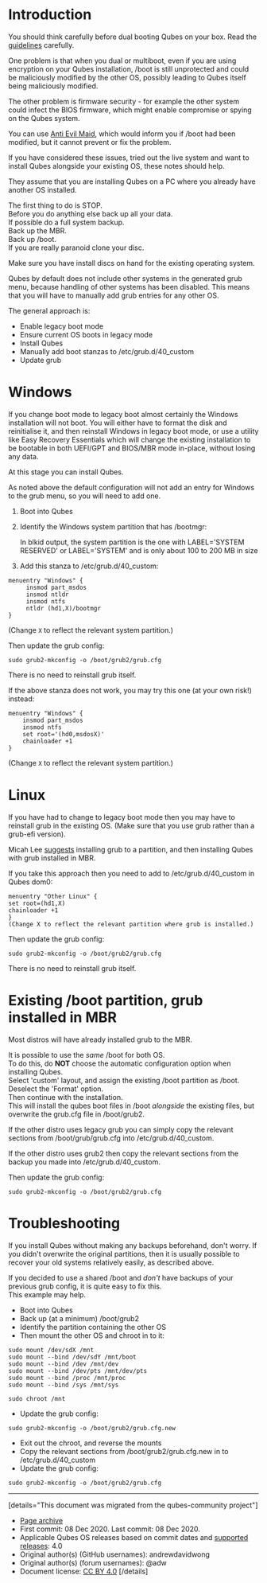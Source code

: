 # Introduction

You should think carefully before dual booting Qubes on your box. Read the [guidelines](https://www.qubes-os.org/doc/security-guidelines) carefully.

One problem is that when you dual or multiboot, even if you are using encryption on your Qubes installation, /boot is still unprotected and could be maliciously modified by the other OS, possibly leading to Qubes itself being maliciously modified.

The other problem is firmware security - for example the other system could infect the BIOS firmware, which might enable compromise or spying on the Qubes system.

You can use [Anti Evil Maid](https://www.qubes-os.org/doc/anti-evil-maid/), which would inform you if /boot had been modified, but it cannot prevent or fix the problem.

If you have considered these issues, tried out the live system and want to install Qubes alongside your existing OS, these notes should help.

They assume that you are installing Qubes on a PC where you already have another OS installed.

The first thing to do is STOP.  
Before you do anything else back up all your data.  
If possible do a full system backup.  
Back up the MBR.  
Back up /boot.  
If you are really paranoid clone your disc.

Make sure you have install discs on hand for the existing operating system.

Qubes by default does not include other systems in the generated grub menu, because handling of other systems has been disabled. This means that you will have to manually add grub entries for any other OS.

The general approach is:

- Enable legacy boot mode
- Ensure current OS boots in legacy mode
- Install Qubes
- Manually add boot stanzas to /etc/grub.d/40_custom
- Update grub

# Windows

If you change boot mode to legacy boot almost certainly the Windows installation will not boot. You will either have to format the disk and reinitialise it, and then reinstall Windows in legacy boot mode, or use a utility like Easy Recovery Essentials which will change the existing installation to be bootable in both UEFI/GPT and BIOS/MBR mode in-place, without losing any data.

At this stage you can install Qubes.

As noted above the default configuration will not add an entry for Windows to the grub menu, so you will need to add one.

1.  Boot into Qubes

2.  Identify the Windows system partition that has /bootmgr:

    In blkid output, the system partition is the one with LABEL='SYSTEM RESERVED' or LABEL='SYSTEM' and is only about 100 to 200 MB in size

3.  Add this stanza to /etc/grub.d/40_custom:

```
menuentry "Windows" {
     insmod part_msdos
     insmod ntldr
     insmod ntfs
     ntldr (hd1,X)/bootmgr
}
```

(Change `X` to reflect the relevant system partition.)

Then update the grub config:

```
sudo grub2-mkconfig -o /boot/grub2/grub.cfg
```

There is no need to reinstall grub itself.

If the above stanza does not work, you may try this one (at your own risk!) instead:

```
menuentry "Windows" {
    insmod part_msdos
    insmod ntfs
    set root='(hd0,msdosX)'
    chainloader +1
}
```

(Change `X` to reflect the relevant system partition.)

# Linux

If you have had to change to legacy boot mode then you may have to reinstall grub in the existing OS. (Make sure that you use grub rather than a grub-efi version).

Micah Lee [suggests](https://micahflee.com/2014/04/dual-booting-qubes-and-ubuntu-with-encrypted-disks/) installing grub to a partition, and then installing Qubes with grub installed in MBR.

If you take this approach then you need to add to /etc/grub.d/40_custom in Qubes dom0:

```
menuentry "Other Linux" {
set root=(hd1,X)
chainloader +1
}
(Change X to reflect the relevant partition where grub is installed.)
```

Then update the grub config:

```
sudo grub2-mkconfig -o /boot/grub2/grub.cfg
```

There is no need to reinstall grub itself.

# Existing /boot partition, grub installed in MBR

Most distros will have already installed grub to the MBR.

It is possible to use the *same* /boot for both OS.  
To do this, do **NOT** choose the automatic configuration option when installing Qubes.  
Select 'custom' layout, and assign the existing /boot partition as /boot.  
Deselect the 'Format' option.  
Then continue with the installation.  
This will install the qubes boot files in /boot *alongside* the existing files, but overwrite the grub.cfg file in /boot/grub2.

If the other distro uses legacy grub you can simply copy the relevant sections from /boot/grub/grub.cfg into /etc/grub.d/40_custom.

If the other distro uses grub2 then copy the relevant sections from the backup you made into /etc/grub.d/40_custom.

Then update the grub config:

```
sudo grub2-mkconfig -o /boot/grub2/grub.cfg
```

# Troubleshooting

If you install Qubes without making any backups beforehand, don't worry. If you didn't overwrite the original partitions, then it is usually possible to recover your old systems relatively easily, as described above.

If you decided to use a shared /boot and *don't* have backups of your previous grub config, it is quite easy to fix this.  
This example may help.

- Boot into Qubes
- Back up (at a minimum) /boot/grub2
- Identify the partition containing the other OS
- Then mount the other OS and chroot in to it:

```
sudo mount /dev/sdX /mnt
sudo mount --bind /dev/sdY /mnt/boot
sudo mount --bind /dev /mnt/dev 
sudo mount --bind /dev/pts /mnt/dev/pts
sudo mount --bind /proc /mnt/proc 
sudo mount --bind /sys /mnt/sys 

sudo chroot /mnt
```

- Update the grub config:

```
sudo grub2-mkconfig -o /boot/grub2/grub.cfg.new
```

- Exit out the chroot, and reverse the mounts
- Copy the relevant sections from /boot/grub2/grub.cfg.new in to /etc/grub.d/40_custom
- Update the grub config:

```
sudo grub2-mkconfig -o /boot/grub2/grub.cfg
```

------------------------------------------------------------------------

[details="This document was migrated from the qubes-community project"]
- [Page archive](https://github.com/Qubes-Community/Contents/blob/master/docs/configuration/multiboot.md)
- First commit: 08 Dec 2020. Last commit: 08 Dec 2020.
- Applicable Qubes OS releases based on commit dates and [supported releases](https://www.qubes-os.org/doc/supported-releases/): 4.0
- Original author(s) (GitHub usernames): andrewdavidwong
- Original author(s) (forum usernames): @adw
- Document license: [CC BY 4.0](https://creativecommons.org/licenses/by/4.0/)
[/details]

<div data-theme-toc="true"> </div>